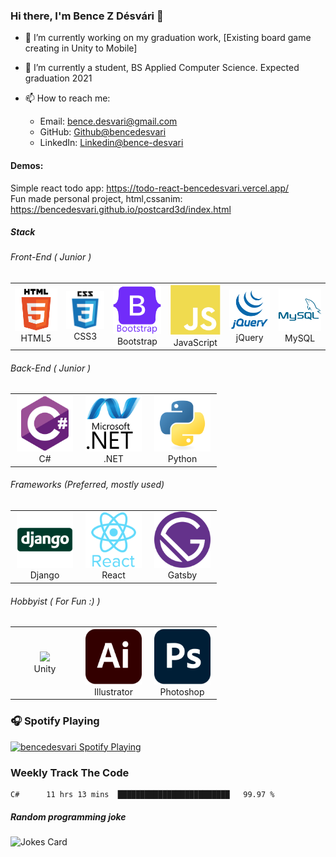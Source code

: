
### Hi there, I'm Bence Z Désvári 👋

- 🔭 I’m currently working on my graduation work, [Existing board game creating in Unity to Mobile]
- 🌱 I’m currently a student, BS Applied Computer Science. Expected graduation 2021

- 📫 How to reach me: 
    - Email: [bence.desvari@gmail.com](mailto:bence.desvari@gmail.com)
    - GitHub: [Github@bencedesvari](https://github.com/bencedesvari)
    - LinkedIn: [Linkedin@bence-desvari](https://www.linkedin.com/in/bence-desvari)

#### Demos:
Simple react todo app: https://todo-react-bencedesvari.vercel.app/ <br>
Fun made personal project, html,cssanim: https://bencedesvari.github.io/postcard3d/index.html 


##### Stack

###### Front-End ( Junior )
<table>
  <tr>
    <td align="center" width="96">
      <a href="#bencedesvari">
     <img src="https://raw.githubusercontent.com/devicons/devicon/master/icons/html5/html5-original-wordmark.svg" width="90">
      </a>
      <br>HTML5
    </td>
    <td align="center" width="96">
      <a href="#bencedesvari">
        <img src="https://raw.githubusercontent.com/devicons/devicon/master/icons/css3/css3-original-wordmark.svg" width="90">
      </a>
      <br>CSS3
    </td>
    <td align="center" width="96">
      <a href="#bencedesvari">
           <img src="https://raw.githubusercontent.com/devicons/devicon/master/icons/bootstrap/bootstrap-plain-wordmark.svg" width="90">
      </a>
      <br>Bootstrap
    </td>
    <td align="center" width="96">
      <a href="#bencedesvari">
         <img src="https://raw.githubusercontent.com/devicons/devicon/master/icons/javascript/javascript-plain.svg" width="90">
      </a>
      <br>JavaScript
    </td>
    <td align="center" width="96">
      <a href="#bencedesvari">
           <img src="https://raw.githubusercontent.com/devicons/devicon/master/icons/jquery/jquery-plain-wordmark.svg" width="90">
      </a>
      <br>jQuery
    </td>
    <td align="center" width="96">
      <a href="#bencedesvari">
          <img src="https://raw.githubusercontent.com/devicons/devicon/master/icons/mysql/mysql-plain-wordmark.svg" width="90">
      </a>
      <br>MySQL
    </td>
  </tr>
  </table>
  
  ###### Back-End ( Junior )
  <table>
  <tr>
    <td align="center" width="96">
      <a href="#bencedesvari" >
           <img src="https://raw.githubusercontent.com/devicons/devicon/master/icons/csharp/csharp-original.svg" width="90">
      </a>
      <br>C#
    </td>
    <td align="center" width="96">
      <a href="#bencedesvari">
           <img src="https://raw.githubusercontent.com/devicons/devicon/master/icons/dot-net/dot-net-original-wordmark.svg" width="90">
      </a>
      <br>.NET
    </td>
    <td align="center" width="96">
      <a href="#bencedesvari">
           <img src="https://raw.githubusercontent.com/devicons/devicon/master/icons/python/python-original.svg" width="90">
      </a>
      <br>Python
    </td>
  </tr>
  </table>
  
  ###### Frameworks (Preferred, mostly used)
  <table>
  <tr>
    <td align="center" width="96"> 
      <a href="#bencedesvari" >
       <img src="https://raw.githubusercontent.com/devicons/devicon/master/icons/django/django-original.svg" width="90">
      </a>
      <br>Django
    </td>
    <td align="center" width="96">
      <a href="#bencedesvari" >
     <img src="https://raw.githubusercontent.com/devicons/devicon/master/icons/react/react-original-wordmark.svg" width="90">
      </a>
      <br>React
    </td>
    <td align="center"  width="96">
      <a href="#bencedesvari">
           <img src="https://raw.githubusercontent.com/devicons/devicon/master/icons/gatsby/gatsby-plain.svg" width="90">
      </a>
      <br>Gatsby
    </td>
    </tr>
    </table>
  
  ###### Hobbyist ( For Fun :) )
  
  <table>
  <tr>
    <td align="center"  width="96">
      <a href="#bencedesvari">
         <img src="https://www.vectorlogo.zone/logos/unity3d/unity3d-icon.svg" width="90">
      </a>
      <br>Unity
    </td>
    <td align="center" width="96">
      <a href="#bencedesvari">
        <img src="https://raw.githubusercontent.com/devicons/devicon/master/icons/illustrator/illustrator-plain.svg" width="90">
      </a>
      <br>Illustrator
    </td>
    <td align="center"  width="96">
      <a href="#bencedesvari">
         <img src="https://raw.githubusercontent.com/devicons/devicon/master/icons/photoshop/photoshop-plain.svg" width="90">
      </a>
      <br>Photoshop
    </td>
    
  </tr>
</table>


### 🎧 Spotify Playing

[<img src="https://now-playing-codestackr.vercel.app/api/spotify-playing" alt="bencedesvari Spotify Playing" width="350" />](https://open.spotify.com/user/11144972581)


### Weekly Track The Code

<!--START_SECTION:waka-->
```text
C#      11 hrs 13 mins  █████████████████████████   99.97 % 
```
<!--END_SECTION:waka-->


##### Random programming joke
![Jokes Card](https://readme-jokes.vercel.app/api)
